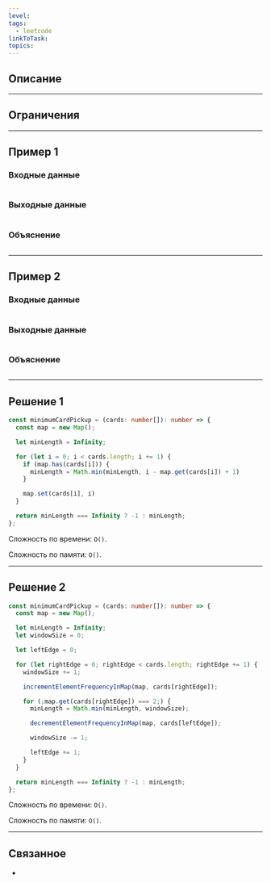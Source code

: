```yaml
---
level: 
tags:
  - leetcode
linkToTask: 
topics:
---
```

## Описание

---
## Ограничения

---
## Пример 1

### Входные данные

```

```
### Выходные данные

```

```
### Объяснение

```

```

---
## Пример 2

### Входные данные

```

```
### Выходные данные

```

```
### Объяснение

```

```

---
## Решение 1

```typescript
const minimumCardPickup = (cards: number[]): number => {
  const map = new Map();

  let minLength = Infinity;

  for (let i = 0; i < cards.length; i += 1) {
    if (map.has(cards[i])) {
      minLength = Math.min(minLength, i - map.get(cards[i]) + 1)
    }

    map.set(cards[i], i)
  }

  return minLength === Infinity ? -1 : minLength;
};
```

Сложность по времени: `O()`.

Сложность по памяти: `O()`.

---
## Решение 2

```typescript
const minimumCardPickup = (cards: number[]): number => {
  const map = new Map();

  let minLength = Infinity;
  let windowSize = 0;

  let leftEdge = 0;

  for (let rightEdge = 0; rightEdge < cards.length; rightEdge += 1) {
    windowSize += 1;

    incrementElementFrequencyInMap(map, cards[rightEdge]);

    for (;map.get(cards[rightEdge]) === 2;) {
      minLength = Math.min(minLength, windowSize);

      decrementElementFrequencyInMap(map, cards[leftEdge]);

      windowSize -= 1;

      leftEdge += 1;
    }
  }

  return minLength === Infinity ? -1 : minLength;
};
```

Сложность по времени: `O()`.

Сложность по памяти: `O()`.

---
## Связанное

- 